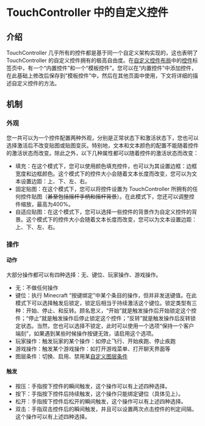 # TouchController 中的自定义控件

## 介绍

TouchController 几乎所有的控件都是基于同一个自定义架构实现的，这也表明了TouchController 的自定义控件拥有的极高自由度。在[自定义控件布局](../gui/config-screen/sub-pages/layout/custom-widget-layout.md)中的[控件](../gui/config-screen/sub-pages/layout/custom-widget-layout.md#控件)标签页中，有一个“内置控件”和一个“模板控件”。您可以在“内置控件”中添加控件，在此基础上修改后保存到“模板控件”中，然后在其他页面中使用，下文将详细的描述自定义控件的方法。

## 机制

### 外观

您一共可以为一个控件配置两种外观，分别是正常状态下和激活状态下，您也可以选择激活后不改变贴图或贴图变灰。特别地，文本和文本颜色的配置不能随着控件的激活状态而改变。除此之外，以下几种属性都可以随着控件的激活状态而改变：

- 填充：在这个模式下，您可以使用颜色填充控件，也可以为其设置边框：边框宽度和边框颜色。这个模式下的控件大小会随着文本长度而改变，您可以为文本设置边距：上、下、左、右。
- 固定贴图：在这个模式下，您可以将控件设置为 TouchController 所拥有的任何控件贴图（~~甚至包括摇杆手柄和摇杆背景~~）。在此模式下，您还可以调整控件缩放，最高为400%。
- 自适应贴图：在这个模式下，您可以选择一些控件的背景作为自定义控件的背景。这个模式下的控件大小会随着文本长度而改变，您可以为文本设置边距：上、下、左、右。

### 操作

#### 动作

大部分操作都可以有四种选择：无、键位、玩家操作、游戏操作。

- 无：不做任何操作
- 键位：执行 Minecraft “按键绑定”中某个条目的操作，但并非发送键值。在此模式下可以选择触发后锁定，锁定后相当于持续激活这个键位。锁定类型有三种：开始、停止、和反转。顾名思义，“开始”就是触发操作后开始锁定这个控件；“停止”就是触发操作后停止锁定这个控件；“反转”就是触发操作后反转锁定状态。当然，您也可以选择不锁定，此时可以使用一个选项“保持一个客户端刻”，如果遇到某些时候操作按键无效，请启用这个选项。
- 玩家操作：触发玩家的某个操作：如停止飞行、开始疾跑、停止疾跑
- 游戏操作：触发某个游戏操作：如打开游戏菜单、打开聊天界面等
- 图层条件：切换、启用、禁用某[自定义图层条件](./custom-conditions)

#### 触发

- 按压：手指按下控件的瞬间触发，这个操作可以有上述四种选择。
- 按下：手指按下控件后持续触发，这个操作只能绑定键位（具体见上）。
- 松开：手指按下控件后松开的瞬间触发，这个操作可以有上述四种选择。
- 双击：手指双击控件后的瞬间触发，并且可以设置两次点击控件的判定间隔，这个操作可以有上述四种选择。
